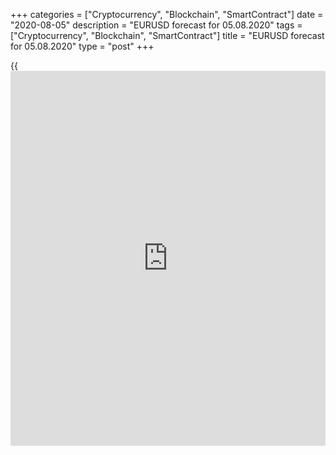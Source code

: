 +++
categories = ["Cryptocurrency", "Blockchain", "SmartContract"]
date = "2020-08-05"
description = "EURUSD forecast for 05.08.2020"
tags = ["Cryptocurrency", "Blockchain", "SmartContract"]
title = "EURUSD forecast for 05.08.2020"
type = "post"
+++

{{<iframe id="large-banner" src="https://www.bounty.group/#slide=18.0" width="100%" height="600" scrolling="no" style="border: 0px solid rgb(216, 221, 230); border-radius: 3px;">}}

August 5, 2020

August 5, 2020

EUR/USD forecast: will dollar come back into the game?Dmitri Demidenko

## Fundamental U.S. dollar forecast for today

### The second wave of the pandemic in Europe, a fresh fiscal stimulus
adopted by the Congress or trade wars. What will trigger the EUR/USD
correction?

Based on the [EUR/USD][1] price chart, the positions of bears look weak.
It seems that, following the sharp rally in June, the euro buyers should
wait a little and take some profits, which would start a correction
down. In fact, the correction turned out to be short and shallow, and
the price drop to the bottom of figure 17 has immediately started a [new
wave of purchases][2]. The difficult epidemiological situation in the
USA associated with the uncertainty about the US economic recovery and
the drop in the real Treasury yield make [investor](https://www.fintechee.com/tutorial-for-forex-trading/investor-mode/)s sell off the dollar.
However, not all analysts are confident in the grim outlook of the US
dollar.

### Dynamics of the US dollar and Treasury real yield

![LiteForex: EURUSD forecast for 05.08.2020][3]

 _Source: Bloomberg_

BofA Merrill Lynch warns that the market is too negative about the
dollar, and the USD looks oversold. A bet against the dollar is a bet on
the chance that the COVID-19 vaccination will start sooner rather than
later. If it doesn’t happen shortly, Europe may face the second wave of
the pandemic, which will make [investor](https://www.fintechee.com/tutorial-for-forex-trading/investor-mode/)s exit the [EUR/USD][1] longs,
entered based on the idea of the divergence in the economic rebound of
the euro-area and the USA. According to Westpac, the euro-dollar
purchases resulted from the US poor management, as Congress has failed
to reach an agreement on the extension of the financial aid package
before the expiration of the former stimulus. Once the democrats and the
republicans find a compromise, the dollar will gain back some of the
losses.

In my opinion, the [EUR/USD][1] future price trend will depend on the US
jobs report for July, and next, on the outcomes of the negotiations
between Washington and Beijing. The idea of the US-China trade war is
again acute. US and Chinese officials are going to hold a six-month
review of the implementation of their Phase 1 trade deal during an
August 15 video conference. In the meanwhile, the US-China trade
relations are increasingly tense. China had pledged to boost purchases
of US goods by some $200 billion, including a $77-billion increase in
the imports of farm products in 2020-2021. However, the Chinese imports
of the US products have been below the levels of 2017 so far. China is
battered by the global coronavirus recession, the official Beijing asks
the US not to surprise with [daily](https://www.fintecher.org/2020/03/03/forex-trading-daily-strategy/) political actions so that the Chinese
government can work calmly.

Investors still remember how the greenback strengthen amid the US-China
trade battles in 2018-2019. But it was about the currency of the winner
at those times. Now, the trade conflict escalation could be seen as
another failure of US management. When all the countries try to unite to
manage the pandemic, the U.S. seems to be hindering the global economic
recovery. Investors should also consider that, if China is unwilling to
reach an agreement with the US, it will actively diversify its foreign
exchange reserves, so the U.S. dollar will be weighed on.

### Dynamics and structure of foreign exchange reserves

![LiteForex: EURUSD forecast for 05.08.2020][4]

 _Source: Financial Times_

Therefore, the former growth drivers of the U.S. dollar are likely to
fail. The euro, on the contrary, has many benefits to stand with a
strong reading of the US jobs report for July. The [EUR/USD][1] bulls
are looking forward to a correction to buy the euro cheaper. I recommend
holding the [long positions opened at level 1.173][2] and expecting the
publication of the US employment data.

* * *

P.S. Did you like my article? Share it in social networks: it will be
the best “thank you" :)

Ask me questions and comment below. I’ll be glad to answer your
questions and give necessary explanations.

 **Useful links:**

  * I recommend trying to trade with a reliable broker [here][5]. The system allows you to trade by yourself or copy successful traders from all across the globe.
  * Use my promo-code BLOG for getting deposit bonus 50% on LiteForex platform. Just enter this code in the appropriate field while [depositing][6] your trading account.
  * Telegram channel with high-quality analytics, Forex reviews, training articles, and other useful things for traders <t.me/liteforex>

## Price chart of EURUSD in real time mode

![EUR/USD forecast: will dollar come back into the game?][7]

The content of this article reflects the author’s opinion and does not
necessarily reflect the official position of LiteForex. The material
published on this page is provided for informational purposes only and
should not be considered as the provision of investment advice for the
purposes of Directive 2004/39/EC.

Rate this article:

{{value}}

( {{count}} {{title}} )

   1. my.liteforex.com/trading/chart?symbol=EURUSD&returnUrl=true
   2. www.liteforex.com/blog/analysts-opinions/eurusd-forecast-poor-management-will-kill-dollar/
   3. cdn.liteforex.com/cache/uploads/blog_post/eurusd/dollar-bonds-05-08-20.jpg?w=30&s=a2a0282d77fd5408fb26c395c705f485
   4. cdn.liteforex.com/cache/uploads/blog_post/eurusd/reserves-05-08-20.jpg?w=30&s=d0fee0ae762d956bc5663b214a40a638
   5. my.liteforex.com/?category=analysts-opinions&slug=eurusd-forecast-will-dollar-come-back-into-the-game&openPopup=%2Fregistration%2Fpopup&utm_source=blog&utm_medium=article&utm_campaign=bonus
   6. my.liteforex.com/deposit/?category=analysts-opinions&slug=eurusd-forecast-will-dollar-come-back-into-the-game&promo_code=BLOG&utm_source=blog&utm_medium=article&utm_campaign=bonus
   7. cdn.liteforex.com/cache/uploads/blog_post/eurusd/liteforex-blog-eurusd-05-08-20.jpg?q=75&w=1000&s=0f1e0a27a1e414dacf4edf37b399c98c